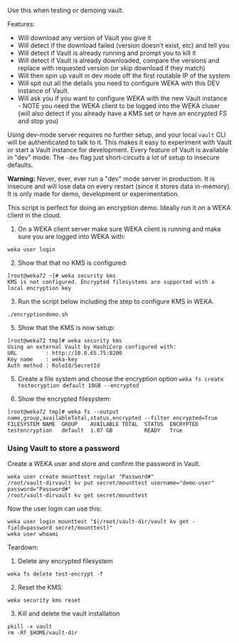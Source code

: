 Use this when testing or demoing vault.

Features:

- Will download any version of Vault you give it
- Will detect if the download failed (version doesn’t exist, etc) and tell you
- Will detect if Vault is already running and prompt you to kill it
- Will detect if Vault is already downloaded, compare the versions and replace with requested version (or skip download if they match)
- Will then spin up vault in dev mode off the first routable IP of the system
- Will spit out all the details you need to configure WEKA with this DEV instance of Vault.
- Will ask you if you want to configure WEKA with the new Vault instance - NOTE you need the WEKA client to be logged into the WEKA cluser (will also detect if you already have a KMS set or have an encrypted FS and stop you)

Using dev-mode server requires no further setup, and your local `vault` CLI will be authenticated to talk to it. This makes it easy to experiment with Vault or start a Vault instance for development. Every feature of Vault is available in "dev" mode. The `-dev` flag just short-circuits a lot of setup to insecure defaults.

**Warning:** Never, ever, ever run a "dev" mode server in production. It is insecure and will lose data on every restart (since it stores data in-memory). It is only made for demo, development or experimentation.

This script is perfect for doing an encryption demo.  Ideally run it on a WEKA client in the cloud.

1. On a WEKA client server make sure WEKA client is running and make sure you are logged into WEKA with:
   
`weka user login` 

2. Show that that no KMS is configured:
```
[root@weka72 ~]# weka security kms
KMS is not configured. Encrypted filesystems are supported with a local encryption key
```

3. Run the script below including the step to configure KMS in WEKA.

`./encryptiondemo.sh`

5. Show  that the KMS is now setup:
```
[root@weka72 tmp]# weka security kms
Using an external Vault by HashiCorp configured with:
URL         : http://10.0.65.75:8200
Key name    : weka-key
Auth method : RoleId/SecretId
```

5. Create a file system and choose the encryption option 
`weka fs create testecryption default 10GB --encrypted`

6. Show the encrypted filesystem:
```
[root@weka72 tmp]# weka fs --output name,group,availableTotal,status,encrypted --filter encrypted=True
FILESYSTEM NAME  GROUP    AVAILABLE TOTAL  STATUS  ENCRYPTED
testencryption   default  1.07 GB          READY   True
```

### Using Vault to store a password
Create a WEKA user and store and confirm the password in Vault.
```
weka user create mounttest regular "Password#"
/root/vault-dirvault kv put secret/mounttest username="demo-user" password="Password#"
/root/vault-dirvault kv get secret/mounttest
```
Now the user login can use this:
```
weka user login mounttest "$(/root/vault-dir/vault kv get -field=password secret/mounttest)"
weka user whoami
```

Teardown:

1. Delete any encrypted filesystem
```
weka fs delete test-encrypt -f
```
2. Reset the KMS:
```
weka security kms reset
```
3. Kill and delete the vault installation
```
pkill -x vault
rm -Rf $HOME/vault-dir
```
